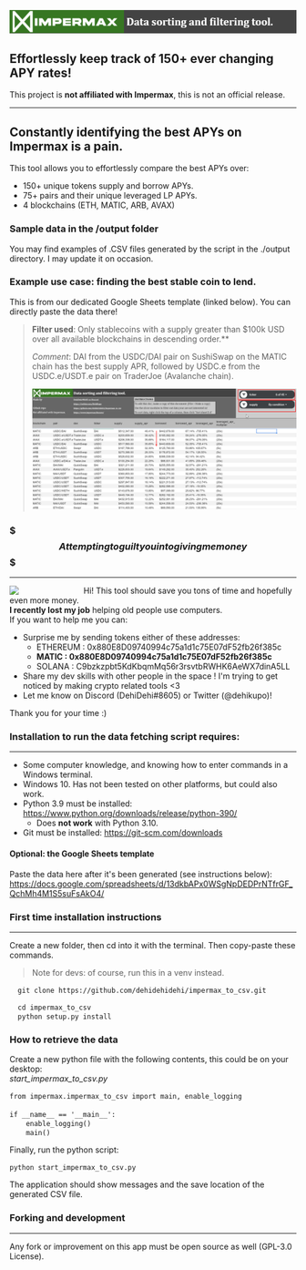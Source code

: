 ![](imgs/impermax_title.png)
## Effortlessly keep track of 150+ ever changing APY rates!

This project is **not affiliated with Impermax**, this is not an official release.
___
## Constantly identifying the best APYs on Impermax is a pain.
This tool allows you to effortlessly compare the best APYs over:
- 150+ unique tokens supply and borrow APYs.
- 75+ pairs and their unique leveraged LP APYs.
- 4 blockchains (ETH, MATIC, ARB, AVAX)

### Sample data in the /output folder
You may find examples of .CSV files generated by the script in the ./output directory. I may update it on occasion.

### Example use case: finding the best stable coin to lend.
This is from our dedicated Google Sheets template (linked below). You can directly paste the data there!
> **Filter used**: Only stablecoins with a supply greater than $100k USD over all available blockchains in descending order.**
> 
>*Comment*: DAI from the USDC/DAI pair on SushiSwap on the MATIC chain has the best supply APR, followed by USDC.e from the USDC.e/USDT.e pair on TraderJoe (Avalanche chain).
>
> ![](imgs/impermax_example_usage.png)

### $$$ Attempting to guilt you into giving me money $$$
___
<img align="left" width="80" style="margin-right: 50px; margin-bottom: 0px;" src="https://preview.redd.it/yvkkz5ibdqs71.jpg?width=960&crop=smart&auto=webp&s=7c50d6477cf9f8d6b91d21006c3dd28ddb6da3de">  

Hi! This tool should save you tons of time and hopefully even more money.   
**I recently lost my job** helping old people use computers.  
If you want to help me you can:

-  Surprise me by sending tokens either of these addresses:
   -  ETHEREUM : 0x880E8D09740994c75a1d1c75E07dF52fb26f385c  
   -  **MATIC : 0x880E8D09740994c75a1d1c75E07dF52fb26f385c**  
   -  SOLANA : C9bzkzpbt5KdKbqmMq56r3rsvtbRWHK6AeWX7dinA5LL
-  Share my dev skills with other people in the space ! I'm trying to get noticed by making crypto related tools <3
-  Let me know on Discord (DehiDehi#8605) or Twitter (@dehikupo)!  

Thank you for your time :)


### Installation to run the data fetching script requires:
___
- Some computer knowledge, and knowing how to enter commands in a Windows terminal.
- Windows 10. Has not been tested on other platforms, but could also work.
- Python 3.9 must be installed: https://www.python.org/downloads/release/python-390/
  - Does **not work** with Python 3.10.
- Git must be installed: https://git-scm.com/downloads

#### Optional: the Google Sheets template
Paste the data here after it's been generated (see instructions below): https://docs.google.com/spreadsheets/d/13dkbAPx0WSgNpDEDPrNTfrGF_QchMh4M1S5suFsAkO4/

### First time installation instructions
___
Create a new folder, then cd into it with the terminal.
Then copy-paste these commands.

>Note for devs: of course, run this in a venv instead.

```console
  git clone https://github.com/dehidehidehi/impermax_to_csv.git
 ```

```console
  cd impermax_to_csv
  python setup.py install
 ```

### How to retrieve the data

Create a new python file with the following contents, this could be on your desktop:  
*start_impermax_to_csv.py*

```commandline
from impermax.impermax_to_csv import main, enable_logging

if __name__ == '__main__':
    enable_logging()
    main()
```

Finally, run the python script:
```commandline
python start_impermax_to_csv.py
```
The application should show messages and the save location of the generated CSV file.

### Forking and development
___
Any fork or improvement on this app must be open source as well (GPL-3.0 License).
